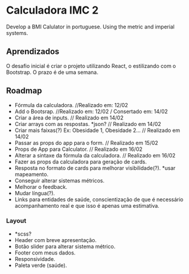 # Calculadora IMC 2

Develop a BMI Calulator in portuguese. Using the metric and imperial systems.

## Aprendizados

O desafio inicial é criar o projeto utilizando React, o estilizando com o Bootstrap. O prazo é de uma semana.

## Roadmap

- Fórmula da calculadora. //Realizado em: 12/02
- Add o Bootsrap. //Realizado em: 12/02 / Consertado em: 14/02
- Criar a área de inputs. // Realizado em 14/02
- Criar arrays com as respostas. \*json? // Realizado em 14/02
- Criar mais faixas(?) Ex: Obesidade 1, Obesidade 2... // Realizado em 14/02
- Passar as props do app para o form. // Realizado em 15/02
- Props de App para Calculator. // Realizado em 16/02
- Alterar a sintaxe da fórmula da calculadora. // Realizado em 16/02
- Fazer as props da calculadora para geração de cards.
- Resposta no formato de cards para melhorar visibilidade(?). \*usar mapeamento.
- Conseguir alterar sistemas métricos.
- Melhorar o feedback.
- Mudar língua(?).
- Links para entidades de saúde, conscientização de que é necessário acompanhamento real e que isso é apenas uma estimativa.

### Layout

- \*scss?
- Header com breve apresentação.
- Botão slider para alterar sistema métrico.
- Footer com meus dados.
- Responsividade.
- Paleta verde (saúde).

